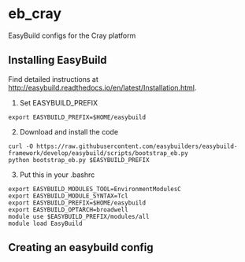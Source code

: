 # eb_cray
EasyBuild configs for the Cray platform

## Installing EasyBuild

Find detailed instructions at  http://easybuild.readthedocs.io/en/latest/Installation.html. 

 1. Set EASYBUILD_PREFIX

```
export EASYBUILD_PREFIX=$HOME/easybuild
```

 2. Download and install the code 
```
curl -O https://raw.githubusercontent.com/easybuilders/easybuild-framework/develop/easybuild/scripts/bootstrap_eb.py
python bootstrap_eb.py $EASYBUILD_PREFIX
```

 3. Put this in your .bashrc
```
export EASYBUILD_MODULES_TOOL=EnvironmentModulesC
export EASYBUILD_MODULE_SYNTAX=Tcl
export EASYBUILD_PREFIX=$HOME/easybuild
export EASYBUILD_OPTARCH=broadwell
module use $EASYBUILD_PREFIX/modules/all
module load EasyBuild
```
## Creating an easybuild config


